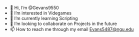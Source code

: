 - 👋 Hi, I’m @Gevans9550
- 👀 I’m interested in Videgames
- 🌱 I’m currently learning Scripting
- 💞️ I’m looking to collaborate on Projects in the future
- 📫 How to reach me through my email Evans5487@ngu.edu

<!---
Gevans9550/Gevans9550 is a ✨ special ✨ repository because its `README.md` (this file) appears on your GitHub profile.
You can click the Preview link to take a look at your changes.
--->
